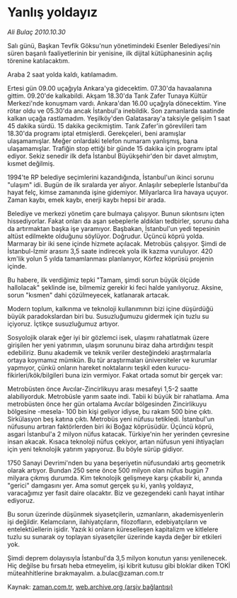 # Yanlış yoldayız

*Ali Bulaç 2010.10.30*

<td class="news-spot">
<p>Salı günü, Başkan Tevfik Göksu'nun yönetimindeki Esenler Belediyesi'nin süren başarılı faaliyetlerinin bir yenisine, ilk dijital kütüphanesinin açılış törenine katılacaktım.</p>
<p><p>Araba 2 saat yolda kaldı, katılamadım.
<p>Ertesi gün 09.00 uçağıyla Ankara'ya gidecektim. 07.30'da havaalanına gittim. 09.20'de kalkabildi. Akşam 18.30'da Tarık Zafer Tunaya Kültür Merkezi'nde konuşmam vardı. Ankara'dan 16.00 uçağıyla dönecektim. Yine rötar oldu ve 05.30'da ancak İstanbul'a inebildik. Son zamanlarda saatinde kalkan uçağa rastlamadım. Yeşilköy'den Galatasaray'a taksiyle gelişim 1 saat 45 dakika sürdü. 15 dakika gecikmiştim. Tarık Zafer'in görevlileri tam 18.30'da programı iptal etmişlerdi. Gerekçeleri, beni aramışlar ulaşamamışlar. Meğer onlardaki telefon numaram yanlışmış, bana ulaşamamışlar. Trafiğin stop ettiği bir günde 15 dakika için programı iptal ediyor. Sekiz senedir ilk defa İstanbul Büyükşehir'den bir davet almıştım, kısmet değilmiş.
<p>1994'te RP belediye seçimlerini kazandığında, İstanbul'un ikinci sorunu "ulaşım" idi. Bugün de ilk sıralarda yer alıyor. Anlaşılır sebeplerle İstanbul'da hayat felç, kimse zamanında işine gidemiyor. Milyarlarca lira havaya uçuyor. Zaman kaybı, emek kaybı, enerji kaybı hepsi bir arada.
<p>Belediye ve merkezi yönetim çare bulmaya çalışıyor. Bunun sıkıntısını içten hissediyorlar. Fakat onları da aşan sebeplerle aldıkları tedbirler, sorunu daha da artırmaktan başka işe yaramıyor. Başbakan, İstanbul'un yedi tepesinin altüst edilmekte olduğunu söylüyor. Doğrudur. Üçüncü köprü yolda. Marmaray bir iki sene içinde hizmete açılacak. Metrobüs çalışıyor. Şimdi de İstanbul-İzmir arasını 3,5 saate indirecek yola ilk kazma vuruluyor. 420 km'lik yolun 5 yılda tamamlanması planlanıyor, Körfez köprüsü projenin içinde.
<p>Bu habere, ilk verdiğimiz tepki "Tamam, şimdi sorun büyük ölçüde hallolacak" şeklinde ise, bilmemiz gerekir ki feci halde yanılıyoruz. Aksine, sorun "kısmen" dahi çözülmeyecek, katlanarak artacak.
<p>Modern toplum, kalkınma ve teknoloji kullanımının bizi içine düşürdüğü büyük paradokslardan biri bu. Susuzluğumuzu gidermek için tuzlu su içiyoruz. İçtikçe susuzluğumuz artıyor.
<p>Sosyolojik olarak eğer iyi bir gözlemci isek, ulaşımı rahatlatmak üzere girişilen her yeni yatırımın, ulaşım sorununu biraz daha artırdığını tespit edebiliriz. Bunu akademik ve teknik veriler desteğindeki araştırmalarla ortaya koymamız mümkün. Bu tür araştırmaları üniversiteler ve kurumlar yapmıyor, çünkü onların hareket noktalarını teşkil eden kurucu-fikirleri/kök/bilgileri buna izin vermiyor. Fakat ortada somut bir gerçek var:
<p>Metrobüsten önce Avcılar-Zincirlikuyu arası mesafeyi 1,5-2 saatte alabiliyorduk. Metrobüsle yarım saate indi. Tabii ki büyük bir rahatlama. Ama metrobüsten önce her gün ortalama Avcılar bölgesinden Zincirlikuyu bölgesine -mesela- 100 bin kişi geliyor idiyse, bu rakam 500 bine çıktı. Sirkülasyon beş katına çıktı. Metrobüs yeni nüfusu tetikledi. İstanbul'un nüfusunu artıran faktörlerden biri iki Boğaz köprüsüdür. Üçüncü köprü, asgari İstanbul'a 2 milyon nüfus katacak. Türkiye'nin her yerinden çevresine insan akacak. Kısaca teknoloji nüfus çekiyor, artan nüfusun yeni ihtiyaçları için yeni teknolojik yatırım yapıyoruz. Bu böyle sürüp gidiyor.
<p>1750 Sanayi Devrimi'nden bu yana beşeriyetin nüfusundaki artış geometrik olarak artıyor. Bundan 250 sene önce 500 milyon olan nüfus bugün 7 milyara çıkmış durumda. Kim teknolojik gelişmeye karşı çıkabilir ki, anında "gerici" damgasını yer. Ama somut gerçek şu ki, yanlış yoldayız, varacağımız yer fasit daire olacaktır. Biz ve gezegendeki canlı hayat intihar ediyoruz.
<p>Bu sorun üzerinde düşünmek siyasetçilerin, uzmanların, akademisyenlerin işi değildir. Kelamcıların, ilahiyatçıların, filozofların, edebiyatçıların ve entelektüellerin işidir. Yazık ki onların küreselleşen kapitalizm ve kitlelere tuzlu su sunarak oy toplayan siyasetçiler üzerinde kayda değer bir etkileri yok.
<p> Şimdi deprem dolayısıyla İstanbul'da 3,5 milyon konutun yarısı yenilenecek. Hiç değilse bu fırsatı heba etmeyelim, işi kibrit kutusu gibi bloklar diken TOKİ müteahhitlerine bırakmayalım. a.bulac@zaman.com.tr</p>
<a href="http://web.archive.org/web/20101130222206/mailto:a.bulac@zaman.com.tr">
</a></p></p></p></p></p></p></p></p></p></p></p></td>

Kaynak: [zaman.com.tr](http://zaman.com.tr/yazar.do?yazino=1046670), [web.archive.org (arşiv bağlantısı)](http://web.archive.org/web/20101130222206/http://zaman.com.tr/yazar.do?yazino=1046670)
